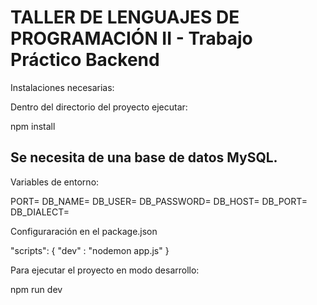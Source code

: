 # TALLER DE LENGUAJES DE PROGRAMACIÓN II - Trabajo Práctico Backend

Instalaciones necesarias:

Dentro del directorio del proyecto ejecutar:

npm install

## Se necesita de una base de datos MySQL.

Variables de entorno:

PORT=
DB_NAME=
DB_USER=
DB_PASSWORD=
DB_HOST=
DB_PORT=
DB_DIALECT=

Configuraración en el package.json

 "scripts": {
    "dev" : "nodemon app.js"
  }

Para ejecutar el proyecto en modo desarrollo:

npm run dev